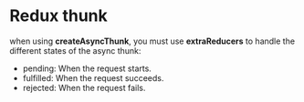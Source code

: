# Redux thunk

when using **createAsyncThunk**, you must use **extraReducers** to handle the different states of the async thunk:

- pending: When the request starts.
- fulfilled: When the request succeeds.
- rejected: When the request fails.
